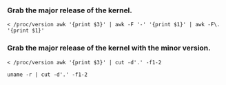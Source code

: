 ### Grab the major release of the kernel.
```
< /proc/version awk '{print $3}' | awk -F '-' '{print $1}' | awk -F\. '{print $1}'
```
### Grab the major release of the kernel with the minor version.
```
< /proc/version awk '{print $3}' | cut -d'.' -f1-2
```
```
uname -r | cut -d'.' -f1-2
```
